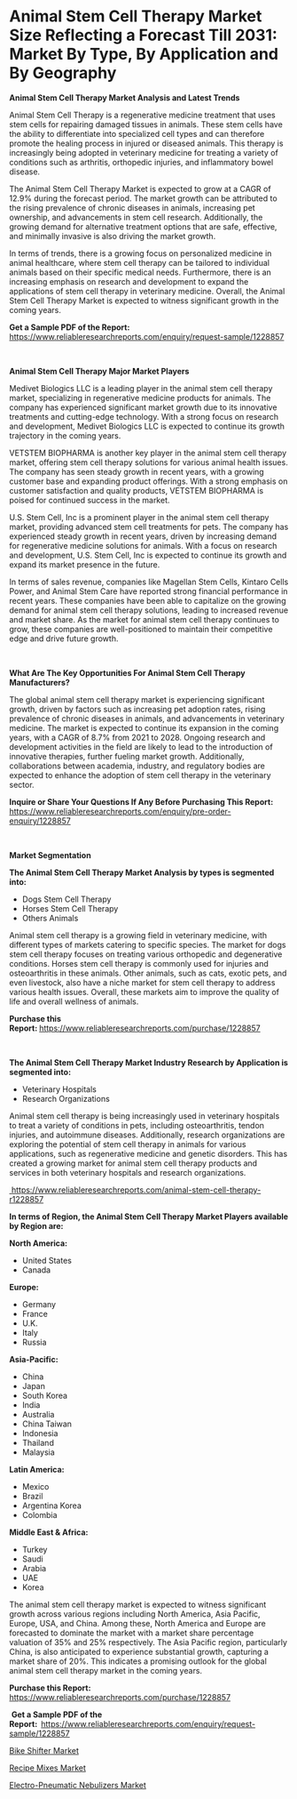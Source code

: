 <p><h1>Animal Stem Cell Therapy Market Size Reflecting a Forecast Till 2031: Market By Type, By Application and By Geography</h1></p><p><strong>Animal Stem Cell Therapy Market Analysis and Latest Trends</strong></p>
<p><p>Animal Stem Cell Therapy is a regenerative medicine treatment that uses stem cells for repairing damaged tissues in animals. These stem cells have the ability to differentiate into specialized cell types and can therefore promote the healing process in injured or diseased animals. This therapy is increasingly being adopted in veterinary medicine for treating a variety of conditions such as arthritis, orthopedic injuries, and inflammatory bowel disease.</p><p>The Animal Stem Cell Therapy Market is expected to grow at a CAGR of 12.9% during the forecast period. The market growth can be attributed to the rising prevalence of chronic diseases in animals, increasing pet ownership, and advancements in stem cell research. Additionally, the growing demand for alternative treatment options that are safe, effective, and minimally invasive is also driving the market growth.</p><p>In terms of trends, there is a growing focus on personalized medicine in animal healthcare, where stem cell therapy can be tailored to individual animals based on their specific medical needs. Furthermore, there is an increasing emphasis on research and development to expand the applications of stem cell therapy in veterinary medicine. Overall, the Animal Stem Cell Therapy Market is expected to witness significant growth in the coming years.</p></p>
<p><strong>Get a Sample PDF of the Report:&nbsp;</strong> <a href="https://www.reliableresearchreports.com/enquiry/request-sample/1228857">https://www.reliableresearchreports.com/enquiry/request-sample/1228857</a></p>
<p>&nbsp;</p>
<p><strong>Animal Stem Cell Therapy Major Market Players</strong></p>
<p><p>Medivet Biologics LLC is a leading player in the animal stem cell therapy market, specializing in regenerative medicine products for animals. The company has experienced significant market growth due to its innovative treatments and cutting-edge technology. With a strong focus on research and development, Medivet Biologics LLC is expected to continue its growth trajectory in the coming years.</p><p>VETSTEM BIOPHARMA is another key player in the animal stem cell therapy market, offering stem cell therapy solutions for various animal health issues. The company has seen steady growth in recent years, with a growing customer base and expanding product offerings. With a strong emphasis on customer satisfaction and quality products, VETSTEM BIOPHARMA is poised for continued success in the market.</p><p>U.S. Stem Cell, Inc is a prominent player in the animal stem cell therapy market, providing advanced stem cell treatments for pets. The company has experienced steady growth in recent years, driven by increasing demand for regenerative medicine solutions for animals. With a focus on research and development, U.S. Stem Cell, Inc is expected to continue its growth and expand its market presence in the future.</p><p>In terms of sales revenue, companies like Magellan Stem Cells, Kintaro Cells Power, and Animal Stem Care have reported strong financial performance in recent years. These companies have been able to capitalize on the growing demand for animal stem cell therapy solutions, leading to increased revenue and market share. As the market for animal stem cell therapy continues to grow, these companies are well-positioned to maintain their competitive edge and drive future growth.</p></p>
<p>&nbsp;</p>
<p><strong>What Are The Key Opportunities For Animal Stem Cell Therapy Manufacturers?</strong></p>
<p><p>The global animal stem cell therapy market is experiencing significant growth, driven by factors such as increasing pet adoption rates, rising prevalence of chronic diseases in animals, and advancements in veterinary medicine. The market is expected to continue its expansion in the coming years, with a CAGR of 8.7% from 2021 to 2028. Ongoing research and development activities in the field are likely to lead to the introduction of innovative therapies, further fueling market growth. Additionally, collaborations between academia, industry, and regulatory bodies are expected to enhance the adoption of stem cell therapy in the veterinary sector.</p></p>
<p><strong>Inquire or Share Your Questions If Any Before Purchasing This Report:</strong> <a href="https://www.reliableresearchreports.com/enquiry/pre-order-enquiry/1228857">https://www.reliableresearchreports.com/enquiry/pre-order-enquiry/1228857</a></p>
<p>&nbsp;</p>
<p><strong>Market Segmentation</strong></p>
<p><strong>The Animal Stem Cell Therapy Market Analysis by types is segmented into:</strong></p>
<p><ul><li>Dogs Stem Cell Therapy</li><li>Horses Stem Cell Therapy</li><li>Others Animals</li></ul></p>
<p><p>Animal stem cell therapy is a growing field in veterinary medicine, with different types of markets catering to specific species. The market for dogs stem cell therapy focuses on treating various orthopedic and degenerative conditions. Horses stem cell therapy is commonly used for injuries and osteoarthritis in these animals. Other animals, such as cats, exotic pets, and even livestock, also have a niche market for stem cell therapy to address various health issues. Overall, these markets aim to improve the quality of life and overall wellness of animals.</p></p>
<p><strong>Purchase this Report:&nbsp;</strong><a href="https://www.reliableresearchreports.com/purchase/1228857">https://www.reliableresearchreports.com/purchase/1228857</a></p>
<p>&nbsp;</p>
<p><strong>The Animal Stem Cell Therapy Market Industry Research by Application is segmented into:</strong></p>
<p><ul><li>Veterinary Hospitals</li><li>Research Organizations</li></ul></p>
<p><p>Animal stem cell therapy is being increasingly used in veterinary hospitals to treat a variety of conditions in pets, including osteoarthritis, tendon injuries, and autoimmune diseases. Additionally, research organizations are exploring the potential of stem cell therapy in animals for various applications, such as regenerative medicine and genetic disorders. This has created a growing market for animal stem cell therapy products and services in both veterinary hospitals and research organizations.</p></p>
<p><a href="https://www.reliableresearchreports.com/animal-stem-cell-therapy-r1228857">&nbsp;https://www.reliableresearchreports.com/animal-stem-cell-therapy-r1228857</a></p>
<p><strong>In terms of Region, the Animal Stem Cell Therapy Market Players available by Region are:</strong></p>
<p>
    <p> <strong> North America: </strong>
        <ul>
            <li>United States</li>
            <li>Canada</li>
        </ul>
        </p> 
    <p> <strong> Europe: </strong>
        <ul>
            <li>Germany</li>
            <li>France</li>
            <li>U.K.</li>
            <li>Italy</li>
            <li>Russia</li>
        </ul>
        </p> 
    <p> <strong> Asia-Pacific: </strong>
        <ul>
            <li>China</li>
            <li>Japan</li>
            <li>South Korea</li>
            <li>India</li>
            <li>Australia</li>
            <li>China Taiwan</li>
            <li>Indonesia</li>
            <li>Thailand</li>
            <li>Malaysia</li>
        </ul>
        </p> 
    <p> <strong> Latin America: </strong>
        <ul>
            <li>Mexico</li>
            <li>Brazil</li>
            <li>Argentina Korea</li>
            <li>Colombia</li>
        </ul>
        </p> 
    <p> <strong> Middle East & Africa: </strong>
        <ul>
            <li>Turkey</li>
            <li>Saudi</li>
            <li>Arabia</li>
            <li>UAE</li>
            <li>Korea</li>
        </ul>
    </p>
    </p>
<p><p>The animal stem cell therapy market is expected to witness significant growth across various regions including North America, Asia Pacific, Europe, USA, and China. Among these, North America and Europe are forecasted to dominate the market with a market share percentage valuation of 35% and 25% respectively. The Asia Pacific region, particularly China, is also anticipated to experience substantial growth, capturing a market share of 20%. This indicates a promising outlook for the global animal stem cell therapy market in the coming years.</p></p>
<p><strong>Purchase this Report: </strong><a href="https://www.reliableresearchreports.com/purchase/1228857">https://www.reliableresearchreports.com/purchase/1228857</a></p>
<p>&nbsp;<strong>Get a Sample PDF of the Report:&nbsp;&nbsp;</strong><a href="https://www.reliableresearchreports.com/enquiry/request-sample/1228857">https://www.reliableresearchreports.com/enquiry/request-sample/1228857</a></p>
<p><strong></strong></p>
<p><p><a href="https://www.linkedin.com/pulse/bike-shifter-market-research-report-provides-thorough-industry-sfnrf">Bike Shifter Market</a></p><p><a href="https://www.linkedin.com/pulse/global-recipe-mixes-market-types-applications-major-players-tqfef">Recipe Mixes Market</a></p><p><a href="https://www.linkedin.com/pulse/electro-pneumatic-nebulizers-market-furnish-information-size-4ge3c">Electro-Pneumatic Nebulizers Market</a></p></p>